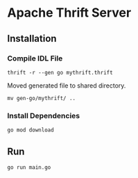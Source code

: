 # Apache Thrift Server

## Installation

### Compile IDL File
```
thrift -r --gen go mythrift.thrift
```

Moved generated file to shared directory.
```
mv gen-go/mythrift/ .. 
```

### Install Dependencies
```
go mod download
```

## Run 
```
go run main.go
```